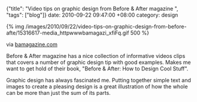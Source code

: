 {"title": "Video tips on graphic design from Before & After magazine  ", "tags": ["blog"]}
date: 2010-09-22 09:47:00 +08:00
category: design

{% img /images/2010/09/22/video-tips-on-graphic-design-from-before-afte/15316617-media_httpwwwbamagazi_xfiFq.gif 500 %}

via [bamagazine.com](http://www.bamagazine.com/Articles.asp?ID=172)

Before & After magazine has a nice collection of informative videos clips that covers a number of graphic design tip with good examples. Makes me want to get hold of their book, "Before & After: How to Design Cool Stuff".

Graphic design has always fascinated me. Putting together simple text and images to create a pleasing design is a great illustration of how the whole can be more than just the sum of its parts.
